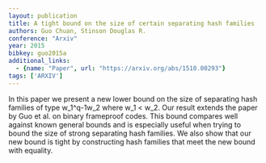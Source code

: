 ```yaml
---
layout: publication
title: A tight bound on the size of certain separating hash families
authors: Guo Chuan, Stinson Douglas R.
conference: "Arxiv"
year: 2015
bibkey: guo2015a
additional_links:
  - {name: "Paper", url: "https://arxiv.org/abs/1510.00293"}
tags: ['ARXIV']
---
```

In this paper we present a new lower bound on the size of separating hash families of type w_1^q-1w_2 where w_1 < w_2. Our result extends the paper by Guo et al. on binary frameproof codes. This bound compares well against known general bounds and is especially useful when trying to bound the size of strong separating hash families. We also show that our new bound is tight by constructing hash families that meet the new bound with equality.
